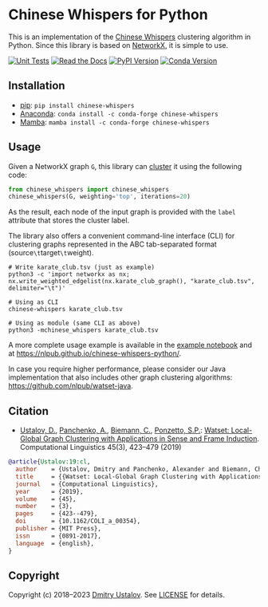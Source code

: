 # Chinese Whispers for Python

This is an implementation of the [Chinese Whispers](https://doi.org/10.3115/1654758.1654774) clustering algorithm in Python. Since this library is based on [NetworkX](https://networkx.github.io/), it is simple to use.

[![Unit Tests][github_tests_badge]][github_tests_link] [![Read the Docs][rtfd_badge]][rtfd_link] [![PyPI Version][pypi_badge]][pypi_link] [![Conda Version][conda_badge]][conda_link]

[github_tests_badge]: https://github.com/nlpub/chinese-whispers-python/workflows/Unit%20Tests/badge.svg?branch=master
[github_tests_link]: https://github.com/nlpub/chinese-whispers-python/actions?query=workflow%3A%22Unit+Tests%22
[rtfd_badge]: https://readthedocs.org/projects/chinese-whispers/badge/
[rtfd_link]: https://chinese-whispers.readthedocs.io/
[pypi_badge]: https://badge.fury.io/py/chinese-whispers.svg
[pypi_link]: https://pypi.python.org/pypi/chinese-whispers
[conda_badge]: https://img.shields.io/conda/vn/conda-forge/chinese-whispers.svg
[conda_link]: https://anaconda.org/conda-forge/chinese-whispers

## Installation

- [pip](https://pip.pypa.io/): `pip install chinese-whispers`
- [Anaconda](https://docs.conda.io/en/latest/): `conda install -c conda-forge chinese-whispers`
- [Mamba](https://mamba.readthedocs.io/): `mamba install -c conda-forge chinese-whispers`

## Usage

Given a NetworkX graph `G`, this library can [cluster](https://en.wikipedia.org/wiki/Cluster_analysis) it using the following code:

```python
from chinese_whispers import chinese_whispers
chinese_whispers(G, weighting='top', iterations=20)
```

As the result, each node of the input graph is provided with the `label` attribute that stores the cluster label.

The library also offers a convenient command-line interface (CLI) for clustering graphs represented in the ABC tab-separated format (source`\t`target`\t`weight).

```shell
# Write karate_club.tsv (just as example)
python3 -c 'import networkx as nx; nx.write_weighted_edgelist(nx.karate_club_graph(), "karate_club.tsv", delimiter="\t")'

# Using as CLI
chinese-whispers karate_club.tsv

# Using as module (same CLI as above)
python3 -mchinese_whispers karate_club.tsv
```

A more complete usage example is available in the [example notebook](https://github.com/nlpub/chinese-whispers-python/blob/master/example.ipynb) and at <https://nlpub.github.io/chinese-whispers-python/>.

In case you require higher performance, please consider our Java implementation that also includes other graph clustering algorithms: <https://github.com/nlpub/watset-java>.

## Citation

* [Ustalov, D.](https://github.com/dustalov), [Panchenko, A.](https://github.com/alexanderpanchenko), [Biemann, C.](https://www.inf.uni-hamburg.de/en/inst/ab/lt/people/chris-biemann.html), [Ponzetto, S.P.](https://www.uni-mannheim.de/dws/people/professors/prof-dr-simone-paolo-ponzetto/): [Watset: Local-Global Graph Clustering with Applications in Sense and Frame Induction](https://doi.org/10.1162/COLI_a_00354). Computational Linguistics 45(3), 423&ndash;479 (2019)

```bibtex
@article{Ustalov:19:cl,
  author    = {Ustalov, Dmitry and Panchenko, Alexander and Biemann, Chris and Ponzetto, Simone Paolo},
  title     = {{Watset: Local-Global Graph Clustering with Applications in Sense and Frame Induction}},
  journal   = {Computational Linguistics},
  year      = {2019},
  volume    = {45},
  number    = {3},
  pages     = {423--479},
  doi       = {10.1162/COLI_a_00354},
  publisher = {MIT Press},
  issn      = {0891-2017},
  language  = {english},
}
```

## Copyright

Copyright (c) 2018&ndash;2023 [Dmitry Ustalov](https://github.com/dustalov). See [LICENSE](LICENSE) for details.
